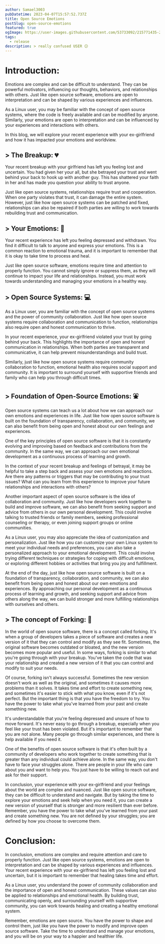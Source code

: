 ```yaml
---
author: Samael3003
pubDatetime: 2023-04-07T15:57:52.737Z
title: Open Source Emotions
postSlug: open-source-emotions
featured: true
ogImage: https://user-images.githubusercontent.com/53733092/215771435-25408246-2309-4f8b-a781-1f3d93bdf0ec.png
tags:
  - release
description: > really confused USER 😕
---
```



# Introduction:

Emotions are complex and can be difficult to understand. They can be powerful motivators, influencing our thoughts, behaviors, and relationships with others. Just like open source software, emotions are open to interpretation and can be shaped by various experiences and influences.

As a Linux user, you may be familiar with the concept of open source systems, where the code is freely available and can be modified by anyone. Similarly, your emotions are open to interpretation and can be influenced by your experiences and interactions with others.

In this blog, we will explore your recent experience with your ex-girlfriend and how it has impacted your emotions and worldview.

## > The Breakup: 💔

Your recent breakup with your girlfriend has left you feeling lost and uncertain. You had given her your all, but she betrayed your trust and went behind your back to hook up with another guy. This has shattered your faith in her and has made you question your ability to trust anyone.

Just like open source systems, relationships require trust and cooperation. When one party violates that trust, it can damage the entire system. However, just like how open source systems can be patched and fixed, relationships can also be repaired if both parties are willing to work towards rebuilding trust and communication.

## > Your Emotions: 🌙

Your recent experience has left you feeling depressed and withdrawn. You find it difficult to talk to anyone and express your emotions. This is a common reaction to emotional trauma, and it is important to remember that it is okay to take time to process and heal.

Just like open source software, emotions require time and attention to properly function. You cannot simply ignore or suppress them, as they will continue to impact your life and relationships. Instead, you must work towards understanding and managing your emotions in a healthy way.

## > Open Source Systems: 💻

As a Linux user, you are familiar with the concept of open source systems and the power of community collaboration. Just like how open source systems require collaboration and communication to function, relationships also require open and honest communication to thrive.

In your recent experience, your ex-girlfriend violated your trust by going behind your back. This highlights the importance of open and honest communication in relationships. When both parties are transparent and communicative, it can help prevent misunderstandings and build trust.

Similarly, just like how open source systems require community collaboration to function, emotional health also requires social support and community. It is important to surround yourself with supportive friends and family who can help you through difficult times.

## > Foundation of Open-Source Emotions: ⛲

Open source systems can teach us a lot about how we can approach our own emotions and experiences in life. Just like how open source software is built on the foundation of transparency, collaboration, and community, we can also benefit from being open and honest about our own feelings and experiences.

One of the key principles of open source software is that it is constantly evolving and improving based on feedback and contributions from the community. In the same way, we can approach our own emotional development as a continuous process of learning and growth.

In the context of your recent breakup and feelings of betrayal, it may be helpful to take a step back and assess your own emotions and reactions. Are there any patterns or triggers that may be contributing to your trust issues? What can you learn from this experience to improve your future relationships and interactions with others?

Another important aspect of open source software is the idea of collaboration and community. Just like how developers work together to build and improve software, we can also benefit from seeking support and advice from others in our own personal development. This could involve talking to trusted friends or family members, seeking professional counseling or therapy, or even joining support groups or online communities.

As a Linux user, you may also appreciate the idea of customization and personalization. Just like how you can customize your own Linux system to meet your individual needs and preferences, you can also take a personalized approach to your emotional development. This could involve trying different techniques or strategies for coping with difficult emotions, or exploring different hobbies or activities that bring you joy and fulfillment.

At the end of the day, just like how open source software is built on a foundation of transparency, collaboration, and community, we can also benefit from being open and honest about our own emotions and experiences. By approaching our personal development as a continuous process of learning and growth, and seeking support and advice from others along the way, we can build stronger and more fulfilling relationships with ourselves and others.

## > The concept of Forking: 🔗

In the world of open source software, there is a concept called forking. It's when a group of developers takes a piece of software and creates a new version of it that they can control and modify as they see fit. Sometimes, the original software becomes outdated or bloated, and the new version becomes more popular and useful. In some ways, forking is similar to what you're going through with your breakup. You've taken the code that was your relationship and created a new version of it that you can control and modify to suit your needs.

Of course, forking isn't always successful. Sometimes the new version doesn't work as well as the original, and sometimes it causes more problems than it solves. It takes time and effort to create something new, and sometimes it's easier to stick with what you know, even if it's not perfect. But the important thing is that you have the freedom to try. You have the power to take what you've learned from your past and create something new.

It's understandable that you're feeling depressed and unsure of how to move forward. It's never easy to go through a breakup, especially when you feel like your trust has been violated. But it's important to remember that you are not alone. Many people go through similar experiences, and there is help available if you need it.

One of the benefits of open source software is that it's often built by a community of developers who work together to create something that is greater than any individual could achieve alone. In the same way, you don't have to face your struggles alone. There are people in your life who care about you and want to help you. You just have to be willing to reach out and ask for their support.

In conclusion, your experience with your ex-girlfriend and your feelings about the world are complex and nuanced. Just like open source software, they can be difficult to understand and navigate. But by taking the time to explore your emotions and seek help when you need it, you can create a new version of yourself that is stronger and more resilient than ever before. Remember, you have the power to take what you've learned from your past and create something new. You are not defined by your struggles; you are defined by how you choose to overcome them.

# Conclusion:

In conclusion, emotions are complex and require attention and care to properly function. Just like open source systems, emotions are open to interpretation and can be shaped by various experiences and influences. Your recent experience with your ex-girlfriend has left you feeling lost and uncertain, but it is important to remember that healing takes time and effort.

As a Linux user, you understand the power of community collaboration and the importance of open and honest communication. These values can also be applied to relationships and emotional health. By building trust, communicating openly, and surrounding yourself with supportive community, you can work towards healing and creating a healthy emotional system.

Remember, emotions are open source. You have the power to shape and control them, just like you have the power to modify and improve open source software. Take the time to understand and manage your emotions, and you will be on your way to a happier and healthier life.
